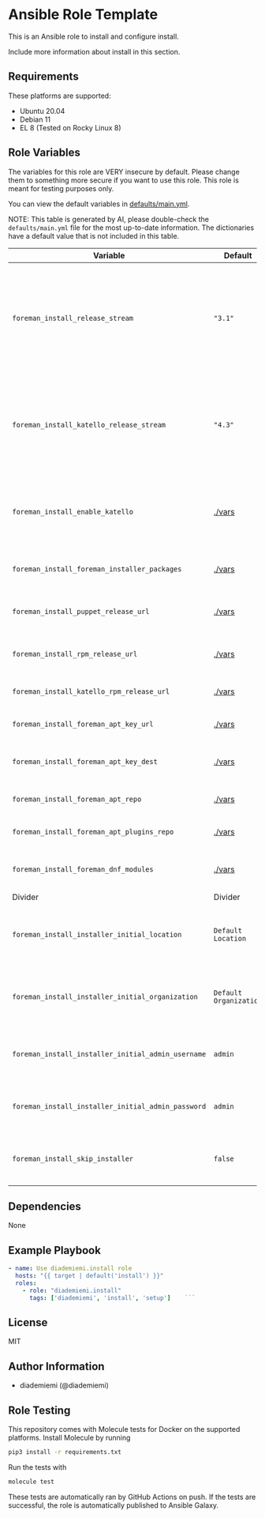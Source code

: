 Ansible Role Template
=========



This is an Ansible role to install and configure install.

Include more information about install in this section.

Requirements
------------
These platforms are supported:
- Ubuntu 20.04
- Debian 11
- EL 8 (Tested on Rocky Linux 8)

<!--
- List hardware requirements here  
-->

Role Variables
--------------

The variables for this role are VERY insecure by default. Please change them to something more secure if you want to use this role. This role is meant for testing purposes only.

You can view the default variables in [defaults/main.yml](./defaults/main.yml).

NOTE: This table is generated by AI, please double-check the `defaults/main.yml` file for the most up-to-date information. The dictionaries have a default value that is not included in this table.


Variable | Default | Description
--- | --- | ---
`foreman_install_release_stream` | `"3.1"` | Version of the Foreman release stream. Defaults to 3.1, which is used by Red Hat Satellite 6.11.
`foreman_install_katello_release_stream` | `"4.3"` | Version of the Katello release stream. Defaults to 4.3, which is used by Red Hat Satellite 6.11.
`foreman_install_enable_katello` | [./vars](./vars) | Whether to enable Katello installation. Defaults according to the OS.
`foreman_install_foreman_installer_packages` | [./vars](./vars) | Foreman installer packages to be installed.
`foreman_install_puppet_release_url` | [./vars](./vars) | URL for the Puppet release package.
`foreman_install_rpm_release_url` | [./vars](./vars) | RPM release URL for Foreman.
`foreman_install_katello_rpm_release_url` | [./vars](./vars) | RPM release URL for Katello.
`foreman_install_foreman_apt_key_url` | [./vars](./vars) | URL for Foreman's apt key.
`foreman_install_foreman_apt_key_dest` | [./vars](./vars) | Destination for Foreman's apt key.
`foreman_install_foreman_apt_repo` | [./vars](./vars) | Foreman's APT repository.
`foreman_install_foreman_apt_plugins_repo` | [./vars](./vars) | Foreman's APT plugins repository.
`foreman_install_foreman_dnf_modules` | [./vars](./vars) | Foreman DNF modules to enable.
Divider | Divider | Divider
`foreman_install_installer_initial_location` | `Default Location` | Initial location setting for the Foreman installer.
`foreman_install_installer_initial_organization` | `Default Organization` | Initial organization setting for the Foreman installer.
`foreman_install_installer_initial_admin_username` | `admin` | Initial admin username for the Foreman installer.
`foreman_install_installer_initial_admin_password` | `admin` | Initial admin password for the Foreman installer.
`foreman_install_skip_installer` | `false` | Whether to skip the Foreman installer or not.


Dependencies
------------
<!-- List dependencies on other roles or criteria -->
None

Example Playbook
----------------

```yaml
- name: Use diademiemi.install role
  hosts: "{{ target | default('install') }}"
  roles:
    - role: "diademiemi.install"
      tags: ['diademiemi', 'install', 'setup']    ```

```

License
-------

MIT

Author Information
------------------

- diademiemi (@diademiemi)

Role Testing
------------

This repository comes with Molecule tests for Docker on the supported platforms.
Install Molecule by running

```bash
pip3 install -r requirements.txt
```

Run the tests with

```bash
molecule test
```

These tests are automatically ran by GitHub Actions on push. If the tests are successful, the role is automatically published to Ansible Galaxy.

